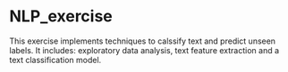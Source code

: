 # NLP_exercise
This exercise implements techniques to calssify text and predict unseen labels. It includes: exploratory data analysis, text feature extraction and a text classification model.
